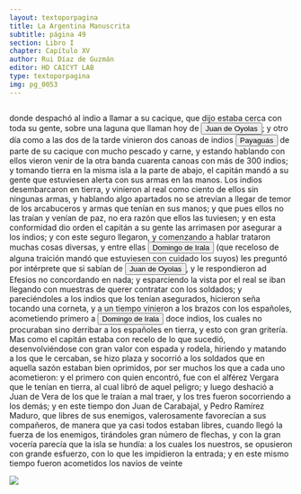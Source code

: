 ```yaml
---
layout: textoporpagina
title: La Argentina Manuscrita
subtitle: página 49
section: Libro I
chapter: Capítulo XV
author: Rui Díaz de Guzmán
editor: HD CAICYT LAB
type: textoporpagina
img: pg_0053
---
```


<div class="row">
    <div class="column">
<p>donde despachó al indio a llamar a su cacique, que dijo estaba cerca con toda su gente, sobre una laguna que llaman hoy de <button class="balloon" data-balloon-pos="up" data-balloon-length="large" data-balloon="Refiere a Juan de Ayolas (Briviesca de la Bureba, Corona de Castilla, 1493 o ¿ca. 1510? – Candelaria del Chaco Boreal, gobernación del Río de la Plata y del Paraguay, 1538) era un explorador español que fuera vecino fundador de la primera Buenos Aires, acompañando al adelantado Pedro de Mendoza, y que nominalmente fuera nombrado como teniente de gobernador general de Asunción en 1537, para convertirse al poco tiempo y en forma igualmente nominal en gobernador del Río de la Plata y del Paraguay pero nunca ejercería como tal por estar en plena exploración.">Juan de Oyolas</button>; y otro día como a las dos de la tarde vinieron dos canoas de indios <button class="balloon" data-balloon-pos="up" data-balloon-length="large" data-balloon="Los payaguás formaban parte del grupo lingüístico mataco-guaycurú. Han sido insistentemente descriptos por la literatura etnográfica clásica como irredimibles &quot;corsarios&quot; del Paraguay, que atacaban por igual a guaraníes y españoles río arriba, siendo actores cruciales de la historia de la temprana explotación y conquista de la región platense. Estudios más recientes criticaron esta evaluación etnocéntrica. Bibliografía: Mandrini, Raúl José, La Argentina Aborigen. De los primeros pobladores a 1910, Buenos Aires, Siglo Veintiuno, 2008; Susnik, Branislava, El rol de los indígenas en la formación y en la vivencia del Paraguay. Tomo II, Asunción, Universo, 1983; cultural. Suas relações com a bacia do Paraná e o Sul mato-grossense&quot;, enCarneiro Da Cunha, Manuela M. (org.), História dos índios no Brasil, San Pablo, Fundação de Amparo à Pesquisa do Estado de São Paulo-Companhia das Letras-Secretaria Municipal de Cultura Prefeitura do Município de São Paulo, 1992, pp. 457-474; Roulet, Florencia, La resistencia de los guaraní del Paraguay a la conquista española (1537-1556), Posadas, Editorial Universitaria de la Universidad Nacional de Misiones, 1993; Wright, Robin M.; Carneiro da Cunha, Manuela; et al, &quot;Destruction, Resistance, and Transformation -Southern, Coastal and Northen Brazil (1580-1890), en Salomon, Frank; Schwartz, Stuart B. (eds.), The Cambridge History of the Native Peoples of the Americas. Volume III. Part II, Cambridge, Cambridge University Press, 1999, pp. 287, 295, 299, 315, 324-328.">Payaguás</button> de parte de su cacique con mucho pescado y carne, y estando hablando con ellos vieron venir de la otra banda cuarenta canoas con más de 300 indios; y tomando tierra en la misma isla a la parte de abajo, el capitán mandó a su gente que estuviesen alerta con sus armas en las manos. Los indios desembarcaron en tierra, y vinieron al real como ciento de ellos sin ningunas armas, y hablando algo apartados no se atrevían a llegar de temor de los arcabuceros y armas que tenían en sus manos; y que pues ellos no las traían y venían de paz, no era razón que ellos las tuviesen; y en esta conformidad dio orden el capitán a su gente las arrimasen por asegurar a los indios; y con este seguro llegaron, y comenzando a hablar trataron muchas cosas diversas, y entre ellas <button class="balloon" data-balloon-pos="up" data-balloon-length="large" data-balloon="Domingo Martínez de Irala (Vergara de la Hermandad de Guipúzcoa, Corona de Castilla, 1509 - Asunción del Paraguay, Virreinato del Perú, 3 de octubre de 1556) fue un conquistador, explorador y colonizador español que como lugarteniente de Juan de Ayolas quien lo nombrara interinamente hasta que regresara como teniente de gobernador de La Candelaria en 1537, luego lo sería de hecho, y posteriormente elegido por el pueblo según real cédula, como teniente de gobernador general de Asunción.Ocupó tres veces el cargo de gobernador interino del Río de la Plata y del Paraguay, en los períodos de 1539 a 1542, de 1544 hasta 1548 y por último desde 1549. El emperador Carlos V lo nombraría definitivamente como titular en el cargo gubernamental en el año 1555, que lo ostentaría hasta su fallecimiento.En 1543 fundó en el Chaco Boreal el Puerto de los Reyes, a orillas del río Paraguay y del pantano de los Jarayes, sobre las costas de la laguna La Gaiba.">Domingo de Irala</button> (que receloso de alguna traición mandó que estuviesen con cuidado los suyos) les preguntó por intérprete que si sabían de <button class="balloon" data-balloon-pos="up" data-balloon-length="large" data-balloon="Refiere a Juan de Ayolas (Briviesca de la Bureba, Corona de Castilla, 1493 o ¿ca. 1510? – Candelaria del Chaco Boreal, gobernación del Río de la Plata y del Paraguay, 1538) era un explorador español que fuera vecino fundador de la primera Buenos Aires, acompañando al adelantado Pedro de Mendoza, y que nominalmente fuera nombrado como teniente de gobernador general de Asunción en 1537, para convertirse al poco tiempo y en forma igualmente nominal en gobernador del Río de la Plata y del Paraguay pero nunca ejercería como tal por estar en plena exploración.">Juan de Oyolas</button>, y le respondieron ad Efesios no concordando en nada; y esparciendo la vista por el real se iban llegando con muestras de querer contratar con los soldados; y pareciéndoles a los indios que los tenían asegurados, hicieron seña tocando una corneta, y a un tiempo vinieron a los brazos con los españoles, acometiendo primero a <button class="balloon" data-balloon-pos="up" data-balloon-length="large" data-balloon="Domingo Martínez de Irala (Vergara de la Hermandad de Guipúzcoa, Corona de Castilla, 1509 - Asunción del Paraguay, Virreinato del Perú, 3 de octubre de 1556) fue un conquistador, explorador y colonizador español que como lugarteniente de Juan de Ayolas quien lo nombrara interinamente hasta que regresara como teniente de gobernador de La Candelaria en 1537, luego lo sería de hecho, y posteriormente elegido por el pueblo según real cédula, como teniente de gobernador general de Asunción.Ocupó tres veces el cargo de gobernador interino del Río de la Plata y del Paraguay, en los períodos de 1539 a 1542, de 1544 hasta 1548 y por último desde 1549. El emperador Carlos V lo nombraría definitivamente como titular en el cargo gubernamental en el año 1555, que lo ostentaría hasta su fallecimiento.En 1543 fundó en el Chaco Boreal el Puerto de los Reyes, a orillas del río Paraguay y del pantano de los Jarayes, sobre las costas de la laguna La Gaiba.">Domingo de Irala</button> doce indios, los cuales no procuraban sino derribar a los españoles en tierra, y esto con gran gritería. Mas como el capitán estaba con recelo de lo que sucedió, desenvolviéndose con gran valor con espada y rodela, hiriendo y matando a los que le cercaban, se hizo plaza y socorrió a los soldados que en aquella sazón estaban bien oprimidos, por ser muchos los que a cada uno acometieron: y el primero con quien encontró, fue con el alférez Vergara que le tenían en tierra, al cual libró de aquel peligro; y luego deshació a Juan de Vera de los que le traían a mal traer, y los tres fueron socorriendo a los demás; y en este tiempo don Juan de Carabajal, y Pedro Ramírez Maduro, que libres de sus enemigos, valerosamente favorecían a sus compañeros, de manera que ya casi todos estaban libres, cuando llegó la fuerza de los enemigos, tirándoles gran número de flechas, y con la gran vocería parecía que la isla se hundía: a los cuales los nuestros, se opusieron con grande esfuerzo, con lo que les impidieron la entrada; y en este mismo tiempo fueron acometidos los navíos de veinte</p></div>

<div class="column">
<a href="{{site.baseurl}}/assets/img/argentina_manuscrita/{{page.img}}.jpg"><img src="{{site.baseurl}}/assets/img/argentina_manuscrita/{{page.img}}.jpg"></a>
</div>
</div>